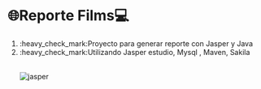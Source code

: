 # :globe_with_meridians:Reporte Films:computer:
<ol>
<li>:heavy_check_mark:Proyecto para generar reporte con Jasper y Java</li>
<li>:heavy_check_mark:Utilizando Jasper estudio, Mysql , Maven, Sakila </li>
<br>

![jasper](https://github.com/eurbano5090/JasperReportFilm/assets/103292411/f2f51228-8d35-43fc-b7b2-7932e1fbcc12)

